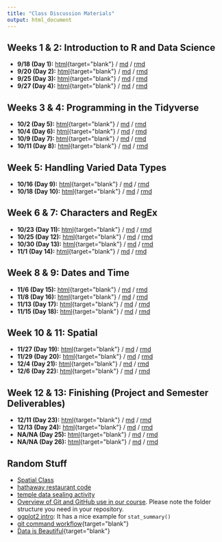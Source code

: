 ```yaml
---
title: "Class Discussion Materials"
output: html_document
---
```











## Weeks 1 & 2:  Introduction to R and Data Science

* **9/18 (Day 1):** [html](https://byuistats.github.io/M335/presentations_class/day_1.html){target="blank"} / [md](https://byuistats.github.io/M335/presentations_class/day_1.md) / [rmd](https://byuistats.github.io/M335/presentations_class/day_1.Rmd) 
* **9/20 (Day 2):** [html](https://byuistats.github.io/M335/presentations_class/day_2.html){target="blank"} / [md](https://byuistats.github.io/M335/presentations_class/day_2.md) / [rmd](https://byuistats.github.io/M335/presentations_class/day_2.Rmd) 
* **9/25 (Day 3):** [html](https://byuistats.github.io/M335/presentations_class/day_3.html){target="blank"} / [md](https://byuistats.github.io/M335/presentations_class/day_3.md) / [rmd](https://byuistats.github.io/M335/presentations_class/day_3.Rmd) 
* **9/27 (Day 4):** [html](https://byuistats.github.io/M335/presentations_class/day_4.html){target="blank"} / [md](https://byuistats.github.io/M335/presentations_class/day_4.md) / [rmd](https://byuistats.github.io/M335/presentations_class/day_4.Rmd) 

## Weeks 3 & 4: Programming in the Tidyverse

* **10/2 (Day 5):** [html](https://byuistats.github.io/M335/presentations_class/day_5.html){target="blank"} / [md](https://byuistats.github.io/M335/presentations_class/day_5.md) / [rmd](https://byuistats.github.io/M335/presentations_class/day_5.Rmd) 
* **10/4 (Day 6):** [html](https://byuistats.github.io/M335/presentations_class/day_6.html){target="blank"} / [md](https://byuistats.github.io/M335/presentations_class/day_6.md) / [rmd](https://byuistats.github.io/M335/presentations_class/day_6.Rmd) 
* **10/9 (Day 7):** [html](https://byuistats.github.io/M335/presentations_class/day_7.html){target="blank"} / [md](https://byuistats.github.io/M335/presentations_class/day_7.md) / [rmd](https://byuistats.github.io/M335/presentations_class/day_7.Rmd) 
* **10/11 (Day 8):** [html](https://byuistats.github.io/M335/presentations_class/day_8.html){target="blank"} / [md](https://byuistats.github.io/M335/presentations_class/day_8.md) / [rmd](https://byuistats.github.io/M335/presentations_class/day_8.Rmd) 

## Week 5: Handling Varied Data Types

* **10/16 (Day 9):** [html](https://byuistats.github.io/M335/presentations_class/day_9.html){target="blank"} / [md](https://byuistats.github.io/M335/presentations_class/day_9.md) / [rmd](https://byuistats.github.io/M335/presentations_class/day_9.Rmd) 
* **10/18 (Day 10):** [html](https://byuistats.github.io/M335/presentations_class/day_10.html){target="blank"} / [md](https://byuistats.github.io/M335/presentations_class/day_10.md) / [rmd](https://byuistats.github.io/M335/presentations_class/day_10.Rmd) 


## Week 6 & 7: Characters and RegEx

* **10/23 (Day 11):** [html](https://byuistats.github.io/M335/presentations_class/day_11.html){target="blank"} / [md](https://byuistats.github.io/M335/presentations_class/day_11.md) / [rmd](https://byuistats.github.io/M335/presentations_class/day_11.Rmd) 
* **10/25 (Day 12):** [html](https://byuistats.github.io/M335/presentations_class/day_12.html){target="blank"} / [md](https://byuistats.github.io/M335/presentations_class/day_12.md) / [rmd](https://byuistats.github.io/M335/presentations_class/day_12.Rmd) 
* **10/30 (Day 13):** [html](https://byuistats.github.io/M335/presentations_class/day_13.html){target="blank"} / [md](https://byuistats.github.io/M335/presentations_class/day_13.md) / [rmd](https://byuistats.github.io/M335/presentations_class/day_13.Rmd) 
* **11/1 (Day 14):** [html](https://byuistats.github.io/M335/presentations_class/day_14.html){target="blank"} / [md](https://byuistats.github.io/M335/presentations_class/day_14.md) / [rmd](https://byuistats.github.io/M335/presentations_class/day_14.Rmd) 

## Week 8 & 9: Dates and Time

* **11/6 (Day 15):** [html](https://byuistats.github.io/M335/presentations_class/day_15.html){target="blank"} / [md](https://byuistats.github.io/M335/presentations_class/day_15.md) / [rmd](https://byuistats.github.io/M335/presentations_class/day_15.Rmd) 
* **11/8 (Day 16):** [html](https://byuistats.github.io/M335/presentations_class/day_16.html){target="blank"} / [md](https://byuistats.github.io/M335/presentations_class/day_16.md) / [rmd](https://byuistats.github.io/M335/presentations_class/day_16.Rmd) 
* **11/13 (Day 17):** [html](https://byuistats.github.io/M335/presentations_class/day_17.html){target="blank"} / [md](https://byuistats.github.io/M335/presentations_class/day_17.md) / [rmd](https://byuistats.github.io/M335/presentations_class/day_17.Rmd) 
* **11/15 (Day 18):** [html](https://byuistats.github.io/M335/presentations_class/day_18.html){target="blank"} / [md](https://byuistats.github.io/M335/presentations_class/day_18.md) / [rmd](https://byuistats.github.io/M335/presentations_class/day_18.Rmd) 

## Week 10 & 11: Spatial

* **11/27 (Day 19):** [html](https://byuistats.github.io/M335/presentations_class/day_19.html){target="blank"} / [md](https://byuistats.github.io/M335/presentations_class/day_19.md) / [rmd](https://byuistats.github.io/M335/presentations_class/day_19.Rmd) 
* **11/29 (Day 20):** [html](https://byuistats.github.io/M335/presentations_class/day_20.html){target="blank"} / [md](https://byuistats.github.io/M335/presentations_class/day_20.md) / [rmd](https://byuistats.github.io/M335/presentations_class/day_20.Rmd) 
* **12/4 (Day 21):** [html](https://byuistats.github.io/M335/presentations_class/day_21.html){target="blank"} / [md](https://byuistats.github.io/M335/presentations_class/day_21.md) / [rmd](https://byuistats.github.io/M335/presentations_class/day_21.Rmd) 
* **12/6 (Day 22):** [html](https://byuistats.github.io/M335/presentations_class/day_22.html){target="blank"} / [md](https://byuistats.github.io/M335/presentations_class/day_22.md) / [rmd](https://byuistats.github.io/M335/presentations_class/day_22.Rmd) 

## Week 12 & 13: Finishing (Project and Semester Deliverables)

* **12/11 (Day 23):** [html](https://byuistats.github.io/M335/presentations_class/day_23.html){target="blank"} / [md](https://byuistats.github.io/M335/presentations_class/day_23.md) / [rmd](https://byuistats.github.io/M335/presentations_class/day_23.Rmd) 
* **12/13 (Day 24):** [html](https://byuistats.github.io/M335/presentations_class/day_24.html){target="blank"} / [md](https://byuistats.github.io/M335/presentations_class/day_24.md) / [rmd](https://byuistats.github.io/M335/presentations_class/day_24.Rmd) 
* **NA/NA (Day 25):** [html](NA){target="blank"} / [md](NA) / [rmd](NA) 
* **NA/NA (Day 26):** [html](NA){target="blank"} / [md](NA) / [rmd](NA) 


## Random Stuff

* [Spatial Class](spatial_class.html)
* [hathaway restaurant code](https://byuistats.github.io/M335/presentations_class/restaurants_idaho.html)
* [temple data sealing activity](temple_sealings.html)
* [Overview of Git and GitHub use in our course](git_335.html).  Please note the folder structure you need in your repository.
* [ggplot2 intro](https://stats.idre.ucla.edu/r/seminars/ggplot2_intro/): It has a nice example for `stat_summary()`
* [git command workflow](https://byuistats.github.io/M335/images/Git_workflow_diagram.png){target="blank"}
* [Data is Beautiful](https://np.reddit.com/r/dataisbeautiful/){target="blank"}
